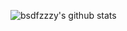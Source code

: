 ![bsdfzzzy's github stats](https://github-readme-stats.vercel.app/api?username=bsdfzzzy&show_icons=true&theme=radical)
